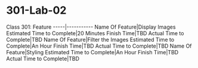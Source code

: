 # 301-Lab-02

Class 301: Feature
-----|-----------
Name Of Feature|Display Images
Estimated Time to Complete|20 Minutes
Finish Time|TBD
Actual Time to Complete|TBD
Name Of Feature|Filter the Images
Estimated Time to Complete|An Hour
Finish Time|TBD
Actual Time to Complete|TBD
Name Of Feature|Styling
Estimated Time to Complete|An Hour
Finish Time|TBD
Actual Time to Complete|TBD
